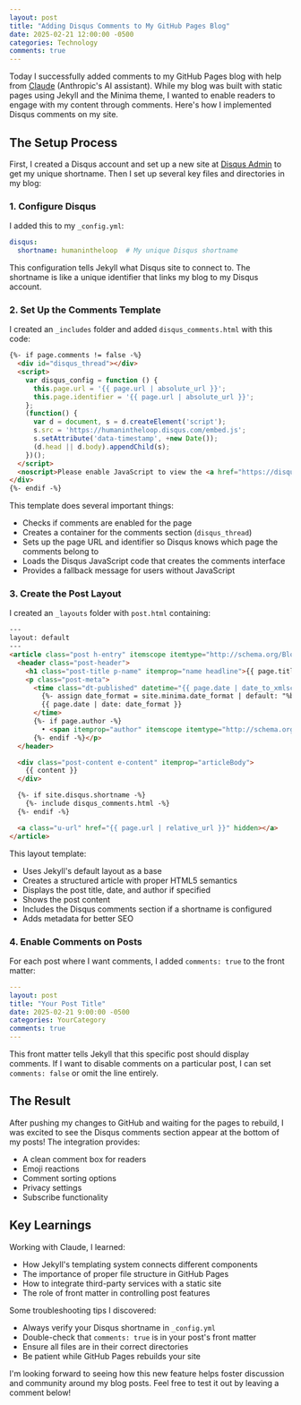 ```yaml
---
layout: post
title: "Adding Disqus Comments to My GitHub Pages Blog"
date: 2025-02-21 12:00:00 -0500
categories: Technology
comments: true
---
```


Today I successfully added comments to my GitHub Pages blog with help from [Claude](https://claude.ai) (Anthropic's AI assistant). While my blog was built with static pages using Jekyll and the Minima theme, I wanted to enable readers to engage with my content through comments. Here's how I implemented Disqus comments on my site.

## The Setup Process

First, I created a Disqus account and set up a new site at [Disqus Admin](https://disqus.com/admin/create/) to get my unique shortname. Then I set up several key files and directories in my blog:

### 1. Configure Disqus

I added this to my `_config.yml`:

```yaml
disqus:
  shortname: humanintheloop  # My unique Disqus shortname
```

This configuration tells Jekyll what Disqus site to connect to. The shortname is like a unique identifier that links my blog to my Disqus account.

### 2. Set Up the Comments Template

I created an `_includes` folder and added `disqus_comments.html` with this code:

```html
{%- if page.comments != false -%}
  <div id="disqus_thread"></div>
  <script>
    var disqus_config = function () {
      this.page.url = '{{ page.url | absolute_url }}';
      this.page.identifier = '{{ page.url | absolute_url }}';
    };
    (function() {
      var d = document, s = d.createElement('script');
      s.src = 'https://humanintheloop.disqus.com/embed.js';
      s.setAttribute('data-timestamp', +new Date());
      (d.head || d.body).appendChild(s);
    })();
  </script>
  <noscript>Please enable JavaScript to view the <a href="https://disqus.com/?ref_noscript">comments powered by Disqus.</a></noscript>
</div>
{%- endif -%}
```

This template does several important things:

- Checks if comments are enabled for the page
- Creates a container for the comments section (`disqus_thread`)
- Sets up the page URL and identifier so Disqus knows which page the comments belong to
- Loads the Disqus JavaScript code that creates the comments interface
- Provides a fallback message for users without JavaScript

### 3. Create the Post Layout

I created an `_layouts` folder with `post.html` containing:

```html
---
layout: default
---
<article class="post h-entry" itemscope itemtype="http://schema.org/BlogPosting">
  <header class="post-header">
    <h1 class="post-title p-name" itemprop="name headline">{{ page.title | escape }}</h1>
    <p class="post-meta">
      <time class="dt-published" datetime="{{ page.date | date_to_xmlschema }}" itemprop="datePublished">
        {%- assign date_format = site.minima.date_format | default: "%b %-d, %Y" -%}
        {{ page.date | date: date_format }}
      </time>
      {%- if page.author -%}
        • <span itemprop="author" itemscope itemtype="http://schema.org/Person"><span class="p-author h-card" itemprop="name">{{ page.author }}</span></span>
      {%- endif -%}</p>
  </header>

  <div class="post-content e-content" itemprop="articleBody">
    {{ content }}
  </div>

  {%- if site.disqus.shortname -%}
    {%- include disqus_comments.html -%}
  {%- endif -%}

  <a class="u-url" href="{{ page.url | relative_url }}" hidden></a>
</article>
```

This layout template:

- Uses Jekyll's default layout as a base
- Creates a structured article with proper HTML5 semantics
- Displays the post title, date, and author if specified
- Shows the post content
- Includes the Disqus comments section if a shortname is configured
- Adds metadata for better SEO

### 4. Enable Comments on Posts

For each post where I want comments, I added `comments: true` to the front matter:

```yaml
---
layout: post
title: "Your Post Title"
date: 2025-02-21 9:00:00 -0500
categories: YourCategory
comments: true
---
```

This front matter tells Jekyll that this specific post should display comments. If I want to disable comments on a particular post, I can set `comments: false` or omit the line entirely.

## The Result

After pushing my changes to GitHub and waiting for the pages to rebuild, I was excited to see the Disqus comments section appear at the bottom of my posts! The integration provides:

- A clean comment box for readers
- Emoji reactions
- Comment sorting options
- Privacy settings
- Subscribe functionality

## Key Learnings

Working with Claude, I learned:

- How Jekyll's templating system connects different components
- The importance of proper file structure in GitHub Pages
- How to integrate third-party services with a static site
- The role of front matter in controlling post features

Some troubleshooting tips I discovered:

- Always verify your Disqus shortname in `_config.yml`
- Double-check that `comments: true` is in your post's front matter
- Ensure all files are in their correct directories
- Be patient while GitHub Pages rebuilds your site

I'm looking forward to seeing how this new feature helps foster discussion and community around my blog posts. Feel free to test it out by leaving a comment below!

